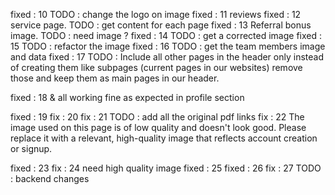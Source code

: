 fixed : 10 TODO : change the logo on image 
fixed : 11 reviews
fixed : 12 service page. TODO : get content for each page 
fixed : 13 Referral bonus image. TODO : need image ? 
fixed : 14 TODO : get a corrected image
fixed : 15 TODO : refactor the image 
fixed : 16 TODO : get the team members image and data 
fixed : 17 TODO : Include all other pages in the header only instead of creating them like subpages (current pages in our websites) remove those and keep them as main pages in our header.

fixed : 18 &  all working fine as expected in profile section 

fixed : 19
fix : 20 
fix : 21 TODO : add all the original pdf links 
fix : 22 The image used on this page is of low quality and doesn't look good. Please replace it with a relevant, high-quality image that reflects account creation or signup.

fixed : 23 
fix : 24 need high quality image 
fixed : 25 
fixed : 26
fix   : 27 TODO : backend changes 

